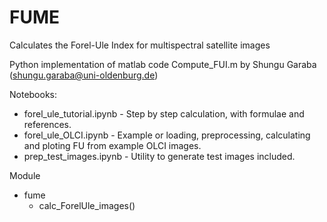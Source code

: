 # FUME
Calculates the Forel-Ule Index for multispectral satellite images

Python implementation of matlab code Compute_FUI.m by Shungu Garaba (shungu.garaba@uni-oldenburg.de)

Notebooks:

* forel_ule_tutorial.ipynb - Step by step calculation, with formulae and references.
* forel_ule_OLCI.ipynb - Example or loading, preprocessing, calculating and ploting FU from example OLCI images.
* prep_test_images.ipynb - Utility to generate test images included.

Module
* fume
    * calc_ForelUle_images()
 

